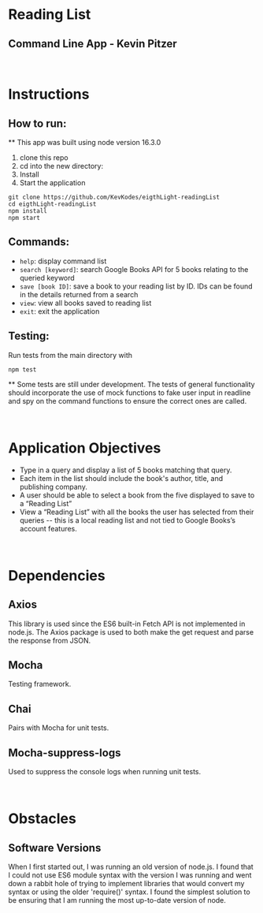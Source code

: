 # Reading List

## Command Line App - Kevin Pitzer

&nbsp;

# Instructions

## How to run:

\*\* This app was built using node version 16.3.0

1. clone this repo
2. cd into the new directory:
3. Install
4. Start the application

```
git clone https://github.com/KevKodes/eigthLight-readingList
cd eigthLight-readingList
npm install
npm start
```

## Commands:

- `help`: display command list
- `search [keyword]`: search Google Books API for 5 books relating to
  the queried keyword
- `save [book ID]`: save a book to your reading list by ID. IDs can
  be found in the details returned from a search
- `view`: view all books saved to reading list
- `exit`: exit the application

## Testing:

Run tests from the main directory with

```
npm test
```

\*\* Some tests are still under development. The tests of general functionality
should incorporate the use of mock functions to fake user input in readline
and spy on the command functions to ensure the correct ones are called.

&nbsp;

# Application Objectives

- Type in a query and display a list of 5 books matching that query.
- Each item in the list should include the book's author, title, and publishing company.
- A user should be able to select a book from the five displayed to save to a “Reading List”
- View a “Reading List” with all the books the user has selected from their queries -- this is a local reading list and not tied to Google Books’s account features.

&nbsp;

# Dependencies

## Axios

This library is used since the ES6 built-in Fetch API is not implemented in node.js.
The Axios package is used to both make the get request and parse the response
from JSON.

## Mocha

Testing framework.

## Chai

Pairs with Mocha for unit tests.

## Mocha-suppress-logs

Used to suppress the console logs when running unit tests.

&nbsp;

# Obstacles

## Software Versions

When I first started out, I was running an old version of node.js. I found that
I could not use ES6 module syntax with the version I was running and went down
a rabbit hole of trying to implement libraries that would convert my syntax or
using the older 'require()' syntax. I found the simplest solution to be ensuring
that I am running the most up-to-date version of node.
